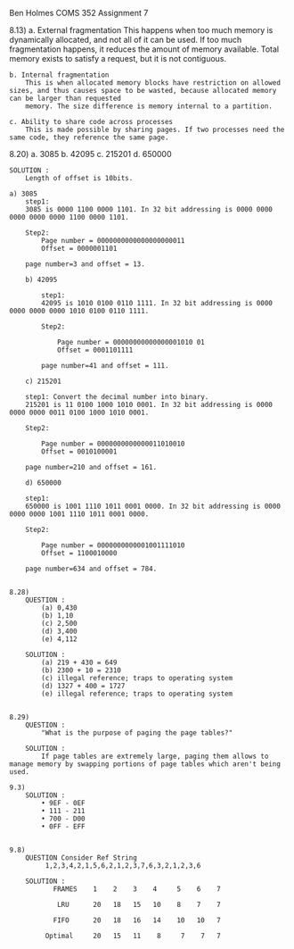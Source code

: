 Ben Holmes
COMS 352 
Assignment 7 



8.13) 
	a. External fragmentation
		This happens when too much memory is dynamically allocated, and not all of it can be used. If too much fragmentation happens, it reduces the amount of memory
		available. Total memory exists to satisfy a request, but it is not contiguous. 

	b. Internal fragmentation
		This is when allocated memory blocks have restriction on allowed sizes, and thus causes space to be wasted, because allocated memory can be larger than requested
		memory. The size difference is memory internal to a partition. 

	c. Ability to share code across processes
		This is made possible by sharing pages. If two processes need the same code, they reference the same page. 



8.20) 
	a. 3085
	b. 42095
	c. 215201
	d. 650000

	SOLUTION : 
		Length of offset is 10bits. 

	a) 3085
		step1: 
		3085 is 0000 1100 0000 1101. In 32 bit addressing is 0000 0000 0000 0000 0000 1100 0000 1101.

		Step2: 
			Page number = 0000000000000000000011
			Offset = 0000001101
		
		page number=3 and offset = 13.

		b) 42095

			step1: 
			42095 is 1010 0100 0110 1111. In 32 bit addressing is 0000 0000 0000 0000 1010 0100 0110 1111.

			Step2: 

				Page number = 00000000000000001010 01
				Offset = 0001101111

			page number=41 and offset = 111.

		c) 215201

		step1: Convert the decimal number into binary.
		215201 is 11 0100 1000 1010 0001. In 32 bit addressing is 0000 0000 0000 0011 0100 1000 1010 0001.

		Step2:

			Page number = 0000000000000011010010
			Offset = 0010100001

		page number=210 and offset = 161.

		d) 650000

		step1: 
		650000 is 1001 1110 1011 0001 0000. In 32 bit addressing is 0000 0000 0000 1001 1110 1011 0001 0000.

		Step2: 

			Page number = 0000000000001001111010
			Offset = 1100010000

		page number=634 and offset = 784.


	8.28) 
		QUESTION : 
			(a) 0,430
			(b) 1,10
			(c) 2,500
			(d) 3,400
			(e) 4,112

		SOLUTION : 
			(a) 219 + 430 = 649
			(b) 2300 + 10 = 2310
			(c) illegal reference; traps to operating system
			(d) 1327 + 400 = 1727
			(e) illegal reference; traps to operating system


	8.29) 
		QUESTION : 
			"What is the purpose of paging the page tables?" 

		SOLUTION : 
			If page tables are extremely large, paging them allows to manage memory by swapping portions of page tables which aren't being used. 

	9.3) 
		SOLUTION : 
			• 9EF - 0EF
			• 111 - 211
			• 700 - D00
			• 0FF - EFF


	9.8) 
		QUESTION Consider Ref String 
			 1,2,3,4,2,1,5,6,2,1,2,3,7,6,3,2,1,2,3,6
		
		SOLUTION : 
			   FRAMES    1    2    3    4     5    6    7
       
         	    LRU      20   18   15   10    8    7    7
          
         	   FIFO      20   18   16   14    10   10   7
         
       		 Optimal     20   15   11    8     7    7   7   




